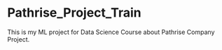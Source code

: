 # Pathrise_Project_Train
This is my ML project for Data Science Course about Pathrise Company Project.
